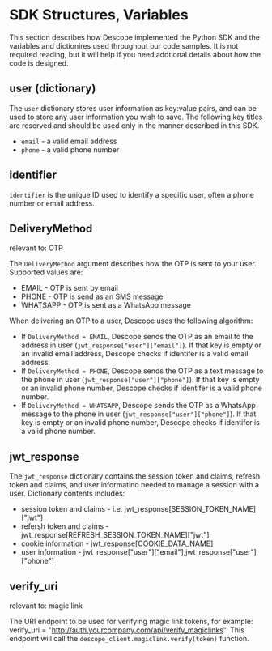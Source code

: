 # SDK Structures, Variables

This section describes how Descope implemented the Python SDK and the variables and dictionires used throughout our code samples. It is not required reading, but it will help if you need addtional details about how the code is designed.

## user (dictionary)

The `user` dictionary stores user information as key:value pairs, and can be used to store any user information you wish to save. The following key titles are reserved and should be used only in the manner described in this SDK.

* `email` - a valid email address
* `phone` - a valid phone number

## identifier

`identifier` is the unique ID used to identify a specific user, often a phone number or email address.

## DeliveryMethod

relevant to: OTP

The `DeliveryMethod` argument describes how the OTP is sent to your user. Supported values are:

* EMAIL - OTP is sent by email
* PHONE - OTP is send as an SMS message
* WHATSAPP - OTP is sent as a WhatsApp message

When delivering an OTP to a user, Descope uses the following algorithm:

* If `DeliveryMethod = EMAIL`, Descope sends the OTP as an email to the address in user (`jwt_response["user"]["email"]`). If that key is empty or an invalid email address, Descope checks if identifer is a valid email address.
* If `DeliveryMethod = PHONE`, Descope sends the OTP as a text message to the phone in user (`jwt_response["user"]["phone"]`). If that key is empty or an invalid phone number, Descope checks if identifer is a valid phone number.
* If `DeliveryMethod = WHATSAPP`, Descope sends the OTP as a WhatsApp message to the phone in user (`jwt_response["user"]["phone"]`). If that key is empty or an invalid phone number, Descope checks if identifer is a valid phone number.

## jwt_response

The `jwt_response` dictionary contains the session token and claims, refresh token and claims, and user informatino needed to manage a session with a user. Dictionary contents includes:

* session token and claims - i.e. jwt_response[SESSION_TOKEN_NAME]["jwt"]
* refersh token and claims - jwt_response[REFRESH_SESSION_TOKEN_NAME]["jwt"]
* cookie information - jwt_response[COOKIE_DATA_NAME]
* user information - jwt_response["user"]["email"],jwt_response["user"]["phone"]

## verify_uri

relevant to: magic link

 The URI endpoint to be used for verifying magic link tokens, for example: verify_uri = "http://auth.yourcompany.com/api/verify_magiclinks". This endpoint will call the `descope_client.magiclink.verify(token)` function.
